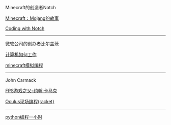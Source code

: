 
Minecraft的创造者Notch

[Minecraft：Mojang的故事](https://www.bilibili.com/video/av603948/)

[Coding with Notch](https://www.youtube.com/watch?v=BES9EKK4Aw4)

---

微软公司的创办者比尔盖茨

[计算机如何工作](https://www.youtube.com/playlist?list=PLzdnOPI1iJNcsRwJhvksEo1tJqjIqWbN-)

[minecraft模拟编程](https://code.org/minecraft)

---

John Carmack

[FPS游戏之父-约翰·卡马克](https://www.bilibili.com/video/BV1gs411Q76H)

[Oculus现场编程(racket)](https://www.youtube.com/watch?v=ydyztGZnbNs)

---

[python编程一小时](https://hourofpython.trinket.io/ke3-shi4-hua4-python-jian3-jie4#/wu1-gui1/ren4-shi2-tina)
